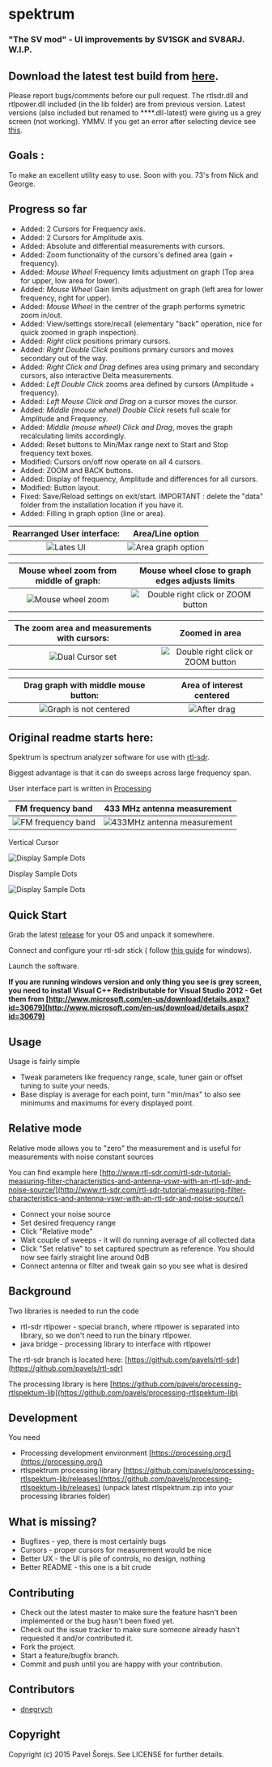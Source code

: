 # spektrum

### "The SV mod" - UI improvements by SV1SGK and SV8ARJ. W.I.P.

Download the latest test build from [here](https://www.dropbox.com/s/g6bm7akhvo6bs46/spektrum-SVmod-v0.11.zip?dl=0).
-------
Please report bugs/comments before our pull request. The rtlsdr.dll and rtlpower.dll included (in the lib folder) are from previous version. Latest versions (also included but renamed to ****.dll-latest) were giving us a grey screen (not working). YMMV.
If you get an error after selecting device see [this](https://github.com/SV8ARJ/spektrum/issues/1).

Goals : 
-------
To make an excellent utility easy to use.
Soon with you.
73's from Nick and George.

Progress so far 
---------------
- Added: 2 Cursors for Frequency axis.
- Added: 2 Cursors for Amplitude axis.
- Added: Absolute and differential measurements with cursors.
- Added: Zoom functionality of the cursors's defined area (gain + frequency).
- Added: _Mouse Wheel_ Frequency limits adjustment on graph (Top area for upper, low area for lower).
- Added: _Mouse Wheel_ Gain limits adjustment on graph (left area for lower frequency, right for upper).
- Added: _Mouse Wheel_ in the centrer of the graph performs symetric zoom in/out.
- Added: View/settings store/recall (elementary "back" operation, nice for quick zoomed in graph inspection).
- Added: _Right click_ positions primary cursors.
- Added: _Right Double Click_ positions primary cursors and moves secondary out of the way.
- Added: _Right Click and Drag_ defines area using primary and secondary cursors, also interactive Delta measurements.
- Added: _Left Double Click_ zooms area defined by cursors (Amplitude + frequency).
- Added: _Left Mouse Click and Drag_ on a cursor moves the cursor.
- Added: _Middle (mouse wheel) Double Click_ resets full scale for Amplitude and Frequency.
- Added: _Middle (mouse wheel) Click and Drag_, moves the graph recalculating limits accordingly.
- Added: Reset buttons to Min/Max range next to Start and Stop frequency text boxes.
- Modified: Cursors on/off now operate on all 4 cursors.
- Added: ZOOM and BACK buttons.
- Added: Display of frequency, Amplitude and differences for all cursors.
- Modified: Button layout.
- Fixed: Save/Reload settings on exit/start. IMPORTANT : delete the "data" folder from the installation location if you have it.
- Added: Filling in graph option (line or area).


Rearranged User interface: | Area/Line option 
:-------------------------: | :-------------------------:
![ Lates UI ](https://github.com/SV8ARJ/spektrum/blob/master/screenshots/filledGraphNot.png) |![Area graph option ](https://github.com/SV8ARJ/spektrum/blob/master/screenshots/FilledGraph.png)

Mouse wheel zoom from middle of graph: | Mouse wheel close to graph edges adjusts limits 
:-------------------------: | :-------------------------:
![ Mouse wheel zoom ](https://github.com/SV8ARJ/spektrum/blob/master/screenshots/zoomBox.png) |![Double right click or ZOOM button ](https://github.com/SV8ARJ/spektrum/blob/master/screenshots/ChangingLowLimit.png)

The zoom area and measurements with cursors: | Zoomed in area 
:-------------------------: | :-------------------------:
![ Dual Cursor set ](https://github.com/SV8ARJ/spektrum/blob/master/screenshots/ZoomArea01.png) |![Double right click or ZOOM button ](https://github.com/SV8ARJ/spektrum/blob/master/screenshots/ZoomArea02.png)

Drag graph with middle mouse button: | Area of interest centered 
:-------------------------: | :-------------------------:
![ Graph is not centered ](https://github.com/SV8ARJ/spektrum/blob/master/screenshots/moving01.png) |![After drag ](https://github.com/SV8ARJ/spektrum/blob/master/screenshots/moving02.png)




Original readme starts here:
----------------------------



Spektrum is spectrum analyzer software for use with [rtl-sdr](http://sdr.osmocom.org/trac/wiki/rtl-sdr).

Biggest advantage is that it can do sweeps across large frequency span.

User interface part is written in [Processing](https://processing.org/)

FM frequency band             |  433 MHz antenna measurement
:-------------------------:|:-------------------------:
![ FM frequency band ](https://raw.githubusercontent.com/pavels/spektrum/master/screenshots/screen1.png)  |  ![ 433MHz antenna measurement ](https://raw.githubusercontent.com/pavels/spektrum/master/screenshots/screen2.png)

Vertical Cursor

![ Display Sample Dots ](https://raw.githubusercontent.com/dnegrych/spektrum/master/screenshots/screenVerticalCursor.png)

Display Sample Dots

![ Display Sample Dots ](https://raw.githubusercontent.com/dnegrych/spektrum/master/screenshots/screenShowSampleDots.png)

Quick Start
-----------

Grab the latest [release](https://github.com/pavels/spektrum/releases) for your OS and unpack it somewhere.

Connect and configure your rtl-sdr stick ( follow [this guide](http://rtlsdr.org/softwarewindows) for windows).

Launch the software.

**If you are running windows version and only thing you see is grey screen, you need to install Visual C++ Redistributable for Visual Studio 2012 - Get them from [http://www.microsoft.com/en-us/download/details.aspx?id=30679](http://www.microsoft.com/en-us/download/details.aspx?id=30679)**

Usage
-----

Usage is fairly simple

* Tweak parameters like frequency range, scale, tuner gain or offset tuning to suite your needs.
* Base display is average for each point, turn "min/max" to also see minimums and maximums for every displayed point.

Relative mode
-----

Relative mode allows you to "zero" the measurement and is useful for measurements with noise constant sources

You can find example here [http://www.rtl-sdr.com/rtl-sdr-tutorial-measuring-filter-characteristics-and-antenna-vswr-with-an-rtl-sdr-and-noise-source/](http://www.rtl-sdr.com/rtl-sdr-tutorial-measuring-filter-characteristics-and-antenna-vswr-with-an-rtl-sdr-and-noise-source/)

* Connect your noise source
* Set desired frequency range
* Click "Relative mode"
* Wait couple of sweeps - it will do running average of all collected data
* Click "Set relative" to set captured spectrum as reference. You should now see fairly straight line around 0dB
* Connect antenna or filter and tweak gain so you see what is desired

Background
----

Two libraries is needed to run the code

* rtl-sdr rtlpower - special branch, where rtlpower is separated into library, so we don't need to run the binary rtlpower. 
* java bridge - processing library to interface with rtlpower

The rtl-sdr branch is located here: [https://github.com/pavels/rtl-sdr](https://github.com/pavels/rtl-sdr)

The processing library is here [https://github.com/pavels/processing-rtlspektum-lib](https://github.com/pavels/processing-rtlspektum-lib)

Development
----

You need 

* Processing development environment [https://processing.org/](https://processing.org/)
* rtlspektrum processing library [https://github.com/pavels/processing-rtlspektum-lib/releases](https://github.com/pavels/processing-rtlspektum-lib/releases) (unpack latest rtlspektrum.zip into your processing libraries folder)

What is missing?
----

* Bugfixes - yep, there is most certainly bugs
* Cursors - proper cursors for measurement would be nice
* Better UX - the UI is pile of controls, no design, nothing
* Better README - this one is a bit crude


Contributing
-----
 
* Check out the latest master to make sure the feature hasn't been implemented or the bug hasn't been fixed yet.
* Check out the issue tracker to make sure someone already hasn't requested it and/or contributed it.
* Fork the project.
* Start a feature/bugfix branch.
* Commit and push until you are happy with your contribution.

Contributors
-----
 * [dnegrych](https://github.com/dnegrych)

Copyright
-----

Copyright (c) 2015 Pavel Šorejs. See LICENSE for further details.
